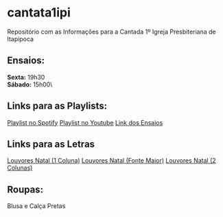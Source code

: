 # cantata1ipi
Repositório com as Informações para a Cantada 1º Igreja Presbiteriana de Itapipoca

## Ensaios:
**Sexta:** 19h30\
**Sábado:** 15h00\

## Links para as Playlists:
[Playlist no Spotify](https://open.spotify.com/playlist/5U27tWMWQcE4O1JtdCOkee?si=C1QQQ0InSpG5qb_7EfjvyA&utm_source=copy-link)
[Playlist no Youtube](https://www.youtube.com/playlist?list=PLkIWaBtppqJiuo2hnw31z43Q1CP083AZP)
[Link dos Ensaios](https://www.youtube.com/playlist?list=PLkIWaBtppqJiueXI8rI6CwnbOyUG-SYsK)

## Links para as Letras
[Louvores Natal (1 Coluna)](https://drive.google.com/uc?export=download&id=1dtZOTvQzL__RxyaU45jv4O_HrmcooUC3)
[Louvores Natal (Fonte Maior)](https://drive.google.com/uc?export=download&id=1dtTfwyuf5n7PA-1EbW6Y6H2MLJuA2wqr)
[Louvores Natal (2 Colunas)](https://drive.google.com/uc?export=download&id=1dtA3YYAAUeYZyrQs7r53z9MJ3qtO6-7m)

## Roupas:
Blusa e Calça Pretas
